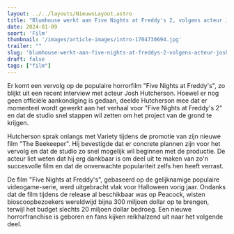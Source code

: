 ```yaml
---
layout: ../../layouts/NieuwsLayout.astro
title: "Blumhouse werkt aan Five Nights at Freddy's 2, volgens acteur Josh Hutcherson"
date: 2024-01-09
soort: 'Film'
thumbnail: '/images/article-images/intro-1704730694.jpg'
trailer: ""
slug: 'blumhouse-werkt-aan-five-nights-at-freddys-2-volgens-acteur-josh-hutcherson'
draft: false
tags: ["film"]
---
```



Er komt een vervolg op de populaire horrorfilm "Five Nights at Freddy's", zo blijkt uit een recent interview met acteur Josh Hutcherson. Hoewel er nog geen officiële aankondiging is gedaan, deelde Hutcherson mee dat er momenteel wordt gewerkt aan het verhaal voor "Five Nights at Freddy's 2" en dat de studio snel stappen wil zetten om het project van de grond te krijgen.

Hutcherson sprak onlangs met Variety tijdens de promotie van zijn nieuwe film "The Beekeeper". Hij bevestigde dat er concrete plannen zijn voor het vervolg en dat de studio zo snel mogelijk wil beginnen met de productie. De acteur liet weten dat hij erg dankbaar is om deel uit te maken van zo'n succesvolle film en dat de onverwachte populariteit zelfs hen heeft verrast.

De film "Five Nights at Freddy's", gebaseerd op de gelijknamige populaire videogame-serie, werd uitgebracht vlak voor Halloween vorig jaar. Ondanks dat de film tijdens de release al beschikbaar was op Peacock, wisten bioscoopbezoekers wereldwijd bijna 300 miljoen dollar op te brengen, terwijl het budget slechts 20 miljoen dollar bedroeg. Een nieuwe horrorfranchise is geboren en fans kijken reikhalzend uit naar het volgende deel.
